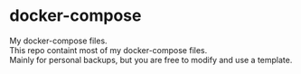 # docker-compose
My docker-compose files.  
This repo containt most of my docker-compose files.  
Mainly for personal backups, but you are free to modify and use a template.
